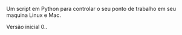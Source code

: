 Um script em Python para controlar o seu ponto de trabalho em seu maquina Linux e Mac. 

Versão inicial 0..
